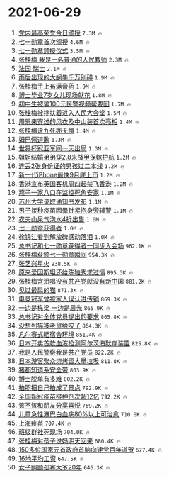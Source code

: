 # 2021-06-29

1. [党内最高荣誉今日颁授](https://s.weibo.com/weibo?q=%23%E5%85%9A%E5%86%85%E6%9C%80%E9%AB%98%E8%8D%A3%E8%AA%89%E4%BB%8A%E6%97%A5%E9%A2%81%E6%8E%88%23&Refer=top) `7.3M 🔥`
1. [七一勋章首次颁授](https://s.weibo.com/weibo?q=%23%E4%B8%83%E4%B8%80%E5%8B%8B%E7%AB%A0%E9%A6%96%E6%AC%A1%E9%A2%81%E6%8E%88%23&Refer=top) `4.6M 🔥`
1. [七一勋章颁授仪式](https://s.weibo.com/weibo?q=%23%E4%B8%83%E4%B8%80%E5%8B%8B%E7%AB%A0%E9%A2%81%E6%8E%88%E4%BB%AA%E5%BC%8F%23&Refer=top) `3.5M 🔥`
1. [张桂梅 我是一名普通的人民教师](https://s.weibo.com/weibo?q=%E5%BC%A0%E6%A1%82%E6%A2%85%20%E6%88%91%E6%98%AF%E4%B8%80%E5%90%8D%E6%99%AE%E9%80%9A%E7%9A%84%E4%BA%BA%E6%B0%91%E6%95%99%E5%B8%88&Refer=top) `2.3M 🔥`
1. [法国 瑞士](https://s.weibo.com/weibo?q=%E6%B3%95%E5%9B%BD%20%E7%91%9E%E5%A3%AB&Refer=top) `2.1M 🔥`
1. [雨后出现的大蜗牛千万别碰](https://s.weibo.com/weibo?q=%23%E9%9B%A8%E5%90%8E%E5%87%BA%E7%8E%B0%E7%9A%84%E5%A4%A7%E8%9C%97%E7%89%9B%E5%8D%83%E4%B8%87%E5%88%AB%E7%A2%B0%23&Refer=top) `1.9M 🔥`
1. [张桂梅手上布满膏药](https://s.weibo.com/weibo?q=%23%E5%BC%A0%E6%A1%82%E6%A2%85%E6%89%8B%E4%B8%8A%E5%B8%83%E6%BB%A1%E8%86%8F%E8%8D%AF%23&Refer=top) `1.9M 🔥`
1. [博士毕业7岁女儿现场献花](https://s.weibo.com/weibo?q=%23%E5%8D%9A%E5%A3%AB%E6%AF%95%E4%B8%9A7%E5%B2%81%E5%A5%B3%E5%84%BF%E7%8E%B0%E5%9C%BA%E7%8C%AE%E8%8A%B1%23&Refer=top) `1.8M 🔥`
1. [初中生被骗100元民警视频帮要回](https://s.weibo.com/weibo?q=%23%E5%88%9D%E4%B8%AD%E7%94%9F%E8%A2%AB%E9%AA%97100%E5%85%83%E6%B0%91%E8%AD%A6%E8%A7%86%E9%A2%91%E5%B8%AE%E8%A6%81%E5%9B%9E%23&Refer=top) `1.7M 🔥`
1. [张桂梅被搀扶着进入人民大会堂](https://s.weibo.com/weibo?q=%23%E5%BC%A0%E6%A1%82%E6%A2%85%E8%A2%AB%E6%90%80%E6%89%B6%E7%9D%80%E8%BF%9B%E5%85%A5%E4%BA%BA%E6%B0%91%E5%A4%A7%E4%BC%9A%E5%A0%82%23&Refer=top) `1.5M 🔥`
1. [周恩来穿过的风衣及中山装首次亮相](https://s.weibo.com/weibo?q=%23%E5%91%A8%E6%81%A9%E6%9D%A5%E7%A9%BF%E8%BF%87%E7%9A%84%E9%A3%8E%E8%A1%A3%E5%8F%8A%E4%B8%AD%E5%B1%B1%E8%A3%85%E9%A6%96%E6%AC%A1%E4%BA%AE%E7%9B%B8%23&Refer=top) `1.4M 🔥`
1. [张桂梅说九死亦无悔](https://s.weibo.com/weibo?q=%23%E5%BC%A0%E6%A1%82%E6%A2%85%E8%AF%B4%E4%B9%9D%E6%AD%BB%E4%BA%A6%E6%97%A0%E6%82%94%23&Refer=top) `1.4M 🔥`
1. [姆巴佩道歉](https://s.weibo.com/weibo?q=%23%E5%A7%86%E5%B7%B4%E4%BD%A9%E9%81%93%E6%AD%89%23&Refer=top) `1.3M 🔥`
1. [世界杯冠亚军同一天出局](https://s.weibo.com/weibo?q=%23%E4%B8%96%E7%95%8C%E6%9D%AF%E5%86%A0%E4%BA%9A%E5%86%9B%E5%90%8C%E4%B8%80%E5%A4%A9%E5%87%BA%E5%B1%80%23&Refer=top) `1.3M 🔥`
1. [姐姐结婚弟弟穿2.8米战甲保嫁护航](https://s.weibo.com/weibo?q=%23%E5%A7%90%E5%A7%90%E7%BB%93%E5%A9%9A%E5%BC%9F%E5%BC%9F%E7%A9%BF2.8%E7%B1%B3%E6%88%98%E7%94%B2%E4%BF%9D%E5%AB%81%E6%8A%A4%E8%88%AA%23&Refer=top) `1.2M 🔥`
1. [连丢2张身份证的男孩过二本线](https://s.weibo.com/weibo?q=%23%E8%BF%9E%E4%B8%A22%E5%BC%A0%E8%BA%AB%E4%BB%BD%E8%AF%81%E7%9A%84%E7%94%B7%E5%AD%A9%E8%BF%87%E4%BA%8C%E6%9C%AC%E7%BA%BF%23&Refer=top) `1.2M 🔥`
1. [新一代iPhone最快9月底上市](https://s.weibo.com/weibo?q=%23%E6%96%B0%E4%B8%80%E4%BB%A3iPhone%E6%9C%80%E5%BF%AB9%E6%9C%88%E5%BA%95%E4%B8%8A%E5%B8%82%23&Refer=top) `1.2M 🔥`
1. [香港宣布英国客机周四起禁飞香港](https://s.weibo.com/weibo?q=%23%E9%A6%99%E6%B8%AF%E5%AE%A3%E5%B8%83%E8%8B%B1%E5%9B%BD%E5%AE%A2%E6%9C%BA%E5%91%A8%E5%9B%9B%E8%B5%B7%E7%A6%81%E9%A3%9E%E9%A6%99%E6%B8%AF%23&Refer=top) `1.2M 🔥`
1. [燕子一家八口在监控死角安家](https://s.weibo.com/weibo?q=%23%E7%87%95%E5%AD%90%E4%B8%80%E5%AE%B6%E5%85%AB%E5%8F%A3%E5%9C%A8%E7%9B%91%E6%8E%A7%E6%AD%BB%E8%A7%92%E5%AE%89%E5%AE%B6%23&Refer=top) `1.1M 🔥`
1. [苏州大学录取通知书发布](https://s.weibo.com/weibo?q=%23%E8%8B%8F%E5%B7%9E%E5%A4%A7%E5%AD%A6%E5%BD%95%E5%8F%96%E9%80%9A%E7%9F%A5%E4%B9%A6%E5%8F%91%E5%B8%83%23&Refer=top) `1.1M 🔥`
1. [男子接种疫苗因晕针紧抱身旁辅警](https://s.weibo.com/weibo?q=%23%E7%94%B7%E5%AD%90%E6%8E%A5%E7%A7%8D%E7%96%AB%E8%8B%97%E5%9B%A0%E6%99%95%E9%92%88%E7%B4%A7%E6%8A%B1%E8%BA%AB%E6%97%81%E8%BE%85%E8%AD%A6%23&Refer=top) `1.1M 🔥`
1. [农夫山泉气泡水4折出售](https://s.weibo.com/weibo?q=%23%E5%86%9C%E5%A4%AB%E5%B1%B1%E6%B3%89%E6%B0%94%E6%B3%A1%E6%B0%B44%E6%8A%98%E5%87%BA%E5%94%AE%23&Refer=top) `1.0M 🔥`
1. [七一勋章获得者](https://s.weibo.com/weibo?q=%23%E4%B8%83%E4%B8%80%E5%8B%8B%E7%AB%A0%E8%8E%B7%E5%BE%97%E8%80%85%23&Refer=top) `1.0M 🔥`
1. [徐锦江看到解放碑感动落泪](https://s.weibo.com/weibo?q=%23%E5%BE%90%E9%94%A6%E6%B1%9F%E7%9C%8B%E5%88%B0%E8%A7%A3%E6%94%BE%E7%A2%91%E6%84%9F%E5%8A%A8%E8%90%BD%E6%B3%AA%23&Refer=top) `1.0M 🔥`
1. [总书记和七一勋章获得者一同步入会场](https://s.weibo.com/weibo?q=%23%E6%80%BB%E4%B9%A6%E8%AE%B0%E5%92%8C%E4%B8%83%E4%B8%80%E5%8B%8B%E7%AB%A0%E8%8E%B7%E5%BE%97%E8%80%85%E4%B8%80%E5%90%8C%E6%AD%A5%E5%85%A5%E4%BC%9A%E5%9C%BA%23&Refer=top) `962.1K 🔥`
1. [张桂梅获颁七一勋章瞬间](https://s.weibo.com/weibo?q=%23%E5%BC%A0%E6%A1%82%E6%A2%85%E8%8E%B7%E9%A2%81%E4%B8%83%E4%B8%80%E5%8B%8B%E7%AB%A0%E7%9E%AC%E9%97%B4%23&Refer=top) `954.3K 🔥`
1. [张艺兴星火](https://s.weibo.com/weibo?q=%23%E5%BC%A0%E8%89%BA%E5%85%B4%E6%98%9F%E7%81%AB%23&Refer=top) `938.5K 🔥`
1. [原来爱因斯坦还给陈独秀求过情](https://s.weibo.com/weibo?q=%23%E5%8E%9F%E6%9D%A5%E7%88%B1%E5%9B%A0%E6%96%AF%E5%9D%A6%E8%BF%98%E7%BB%99%E9%99%88%E7%8B%AC%E7%A7%80%E6%B1%82%E8%BF%87%E6%83%85%23&Refer=top) `895.3K 🔥`
1. [张桂梅含泪唱没有共产党就没有新中国](https://s.weibo.com/weibo?q=%23%E5%BC%A0%E6%A1%82%E6%A2%85%E5%90%AB%E6%B3%AA%E5%94%B1%E6%B2%A1%E6%9C%89%E5%85%B1%E4%BA%A7%E5%85%9A%E5%B0%B1%E6%B2%A1%E6%9C%89%E6%96%B0%E4%B8%AD%E5%9B%BD%23&Refer=top) `881.2K 🔥`
1. [见过最扁的猫](https://s.weibo.com/weibo?q=%23%E8%A7%81%E8%BF%87%E6%9C%80%E6%89%81%E7%9A%84%E7%8C%AB%23&Refer=top) `871.3K 🔥`
1. [电竞冠军曾被家人误认进传销](https://s.weibo.com/weibo?q=%23%E7%94%B5%E7%AB%9E%E5%86%A0%E5%86%9B%E6%9B%BE%E8%A2%AB%E5%AE%B6%E4%BA%BA%E8%AF%AF%E8%AE%A4%E8%BF%9B%E4%BC%A0%E9%94%80%23&Refer=top) `869.3K 🔥`
1. [一边是栋梁 一边是晨光](https://s.weibo.com/weibo?q=%E4%B8%80%E8%BE%B9%E6%98%AF%E6%A0%8B%E6%A2%81%20%E4%B8%80%E8%BE%B9%E6%98%AF%E6%99%A8%E5%85%89&Refer=top) `865.9K 🔥`
1. [总书记对全体党员提出的要求](https://s.weibo.com/weibo?q=%23%E6%80%BB%E4%B9%A6%E8%AE%B0%E5%AF%B9%E5%85%A8%E4%BD%93%E5%85%9A%E5%91%98%E6%8F%90%E5%87%BA%E7%9A%84%E8%A6%81%E6%B1%82%23&Refer=top) `865.8K 🔥`
1. [没想到猫被老鼠给咬了](https://s.weibo.com/weibo?q=%23%E6%B2%A1%E6%83%B3%E5%88%B0%E7%8C%AB%E8%A2%AB%E8%80%81%E9%BC%A0%E7%BB%99%E5%92%AC%E4%BA%86%23&Refer=top) `864.3K 🔥`
1. [凡尔赛式晒宿舍环境](https://s.weibo.com/weibo?q=%23%E5%87%A1%E5%B0%94%E8%B5%9B%E5%BC%8F%E6%99%92%E5%AE%BF%E8%88%8D%E7%8E%AF%E5%A2%83%23&Refer=top) `851.4K 🔥`
1. [日本开卖首款血液检测阿尔茨海默症装置](https://s.weibo.com/weibo?q=%23%E6%97%A5%E6%9C%AC%E5%BC%80%E5%8D%96%E9%A6%96%E6%AC%BE%E8%A1%80%E6%B6%B2%E6%A3%80%E6%B5%8B%E9%98%BF%E5%B0%94%E8%8C%A8%E6%B5%B7%E9%BB%98%E7%97%87%E8%A3%85%E7%BD%AE%23&Refer=top) `825.8K 🔥`
1. [我是人民警察我是共产党员](https://s.weibo.com/weibo?q=%23%E6%88%91%E6%98%AF%E4%BA%BA%E6%B0%91%E8%AD%A6%E5%AF%9F%E6%88%91%E6%98%AF%E5%85%B1%E4%BA%A7%E5%85%9A%E5%91%98%23&Refer=top) `822.2K 🔥`
1. [日本游客聚众烧烤留大量垃圾](https://s.weibo.com/weibo?q=%23%E6%97%A5%E6%9C%AC%E6%B8%B8%E5%AE%A2%E8%81%9A%E4%BC%97%E7%83%A7%E7%83%A4%E7%95%99%E5%A4%A7%E9%87%8F%E5%9E%83%E5%9C%BE%23&Refer=top) `811.8K 🔥`
1. [猪都知道系安全带](https://s.weibo.com/weibo?q=%23%E7%8C%AA%E9%83%BD%E7%9F%A5%E9%81%93%E7%B3%BB%E5%AE%89%E5%85%A8%E5%B8%A6%23&Refer=top) `803.9K 🔥`
1. [博士脱单有多难](https://s.weibo.com/weibo?q=%23%E5%8D%9A%E5%A3%AB%E8%84%B1%E5%8D%95%E6%9C%89%E5%A4%9A%E9%9A%BE%23&Refer=top) `802.2K 🔥`
1. [拍照把自己拍成了景点](https://s.weibo.com/weibo?q=%23%E6%8B%8D%E7%85%A7%E6%8A%8A%E8%87%AA%E5%B7%B1%E6%8B%8D%E6%88%90%E4%BA%86%E6%99%AF%E7%82%B9%23&Refer=top) `792.9K 🔥`
1. [全国新冠疫苗接种剂次超12亿](https://s.weibo.com/weibo?q=%23%E5%85%A8%E5%9B%BD%E6%96%B0%E5%86%A0%E7%96%AB%E8%8B%97%E6%8E%A5%E7%A7%8D%E5%89%82%E6%AC%A1%E8%B6%8512%E4%BA%BF%23&Refer=top) `792.2K 🔥`
1. [该不该和朋友分享喜悦](https://s.weibo.com/weibo?q=%23%E8%AF%A5%E4%B8%8D%E8%AF%A5%E5%92%8C%E6%9C%8B%E5%8F%8B%E5%88%86%E4%BA%AB%E5%96%9C%E6%82%A6%23&Refer=top) `769.2K 🔥`
1. [儿童急性淋巴白血病80%以上可治愈](https://s.weibo.com/weibo?q=%23%E5%84%BF%E7%AB%A5%E6%80%A5%E6%80%A7%E6%B7%8B%E5%B7%B4%E7%99%BD%E8%A1%80%E7%97%8580%25%E4%BB%A5%E4%B8%8A%E5%8F%AF%E6%B2%BB%E6%84%88%23&Refer=top) `710.0K 🔥`
1. [上海疫苗](https://s.weibo.com/weibo?q=%E4%B8%8A%E6%B5%B7%E7%96%AB%E8%8B%97&Refer=top) `707.4K 🔥`
1. [班级群社死现场](https://s.weibo.com/weibo?q=%23%E7%8F%AD%E7%BA%A7%E7%BE%A4%E7%A4%BE%E6%AD%BB%E7%8E%B0%E5%9C%BA%23&Refer=top) `704.0K 🔥`
1. [张桂梅对孩子说妈明天回来](https://s.weibo.com/weibo?q=%23%E5%BC%A0%E6%A1%82%E6%A2%85%E5%AF%B9%E5%AD%A9%E5%AD%90%E8%AF%B4%E5%A6%88%E6%98%8E%E5%A4%A9%E5%9B%9E%E6%9D%A5%23&Refer=top) `680.4K 🔥`
1. [150多位国家元首政府首脑向建党百年道贺](https://s.weibo.com/weibo?q=%23150%E5%A4%9A%E4%BD%8D%E5%9B%BD%E5%AE%B6%E5%85%83%E9%A6%96%E6%94%BF%E5%BA%9C%E9%A6%96%E8%84%91%E5%90%91%E5%BB%BA%E5%85%9A%E7%99%BE%E5%B9%B4%E9%81%93%E8%B4%BA%23&Refer=top) `677.4K 🔥`
1. [16地平均工资](https://s.weibo.com/weibo?q=%2316%E5%9C%B0%E5%B9%B3%E5%9D%87%E5%B7%A5%E8%B5%84%23&Refer=top) `647.5K 🔥`
1. [女子照顾孤寡大爷20年](https://s.weibo.com/weibo?q=%23%E5%A5%B3%E5%AD%90%E7%85%A7%E9%A1%BE%E5%AD%A4%E5%AF%A1%E5%A4%A7%E7%88%B720%E5%B9%B4%23&Refer=top) `646.3K 🔥`

